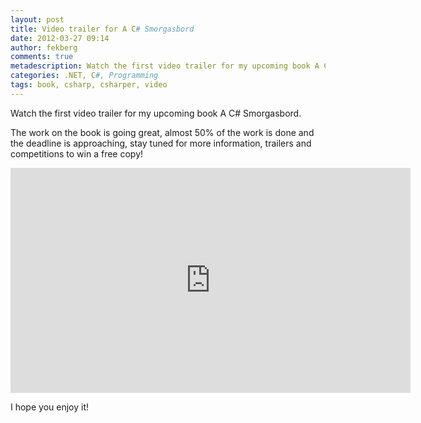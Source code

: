 ```yaml
---
layout: post
title: Video trailer for A C# Smorgasbord
date: 2012-03-27 09:14
author: fekberg
comments: true
metadescription: Watch the first video trailer for my upcoming book A C# Smorgasbord
categories: .NET, C#, Programming
tags: book, csharp, csharper, video
---
```

Watch the first video trailer for my upcoming book A C# Smorgasbord.

The work on the book is going great, almost 50% of the work is done and the deadline is approaching, stay tuned for more information, trailers and competitions to win a free copy!<!--excerpt-->

<div class="video-container">
<iframe width="640" height="360" src="http://www.youtube.com/embed/AJgEk_c-AR0" frameborder="0" allowfullscreen></iframe>
</div>

I hope you enjoy it!